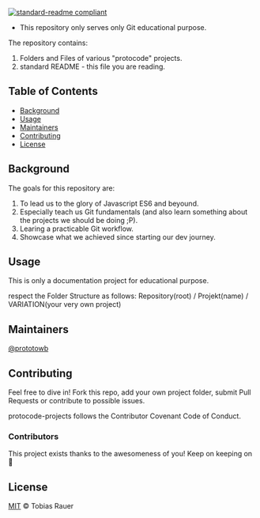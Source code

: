 [![standard-readme compliant](https://img.shields.io/badge/readme%20style-standard-brightgreen.svg?style=flat-square)](https://github.com/RichardLitt/standard-readme)


- This repository only serves only Git educational purpose. 

The repository contains:

1. Folders and Files of various "protocode" projects.
2. standard README - this file you are reading.

## Table of Contents

- [Background](#background)
- [Usage](#usage)
- [Maintainers](#maintainers)
- [Contributing](#contributing)
- [License](#license)

## Background

The goals for this repository are:

1. To lead us to the glory of Javascript ES6 and beyound.
2. Especially teach us Git fundamentals (and also learn something about the projects we should be doing ;P).
3. Learing a practicable Git workflow.
4. Showcase what we achieved since starting our dev journey. 

## Usage

This is only a documentation project for educational purpose.

respect the Folder Structure as follows: Repository(root) / Projekt(name) / VARIATION(your very own project)

## Maintainers

[@prototowb](https://github.com/prototowb)

## Contributing
Feel free to dive in! Fork this repo, add your own project folder, submit Pull Requests or contribute to possible issues.

protocode-projects follows the Contributor Covenant Code of Conduct.

### Contributors
This project exists thanks to the awesomeness of you! Keep on keeping on 🧐

## License
[MIT](LICENSE) © Tobias Rauer
